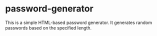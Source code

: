 # password-generator
This is a simple HTML-based password generator. It generates random passwords based on the specified length. 
